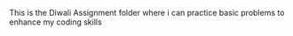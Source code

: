 This is the Diwali Assignment folder where i can practice basic problems to enhance my coding skills
